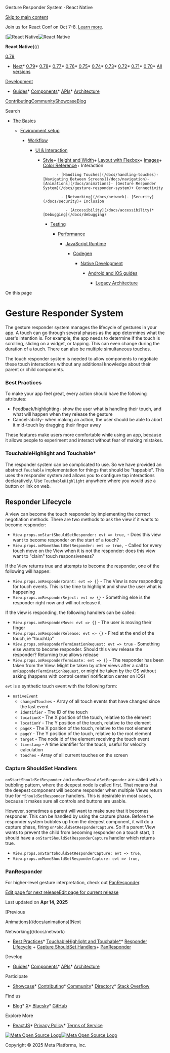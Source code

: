 Gesture Responder System · React Native

[Skip to main content](#__docusaurus_skipToContent_fallback)

Join us for React Conf on Oct 7-8. [Learn more](https://conf.react.dev).

[![React Native](/img/header_logo.svg)![React Native](/img/header_logo.svg)

**React Native**](/)

[0.79](/docs/gesture-responder-system)

* [Next](/docs/next/gesture-responder-system)* [0.79](/docs/gesture-responder-system)* [0.78](/docs/0.78/gesture-responder-system)* [0.77](/docs/0.77/gesture-responder-system)* [0.76](/docs/0.76/gesture-responder-system)* [0.75](/docs/0.75/gesture-responder-system)* [0.74](/docs/0.74/gesture-responder-system)* [0.73](/docs/0.73/gesture-responder-system)* [0.72](/docs/0.72/gesture-responder-system)* [0.71](/docs/0.71/gesture-responder-system)* [0.70](/docs/0.70/gesture-responder-system)* [All versions](/versions)

[Development](#)

* [Guides](/docs/getting-started)* [Components](/docs/components-and-apis)* [APIs](/docs/accessibilityinfo)* [Architecture](/architecture/overview)

[Contributing](/contributing/overview)[Community](/community/overview)[Showcase](/showcase)[Blog](/blog)

Search

* [The Basics](/docs/getting-started)

  * [Environment setup](/docs/environment-setup)

    * [Workflow](/docs/running-on-device)

      * [UI & Interaction](/docs/style)

        + [Style](/docs/style)+ [Height and Width](/docs/height-and-width)+ [Layout with Flexbox](/docs/flexbox)+ [Images](/docs/images)+ [Color Reference](/docs/colors)+ Interaction

                    - [Handling Touches](/docs/handling-touches)- [Navigating Between Screens](/docs/navigation)- [Animations](/docs/animations)- [Gesture Responder System](/docs/gesture-responder-system)+ Connectivity

                      - [Networking](/docs/network)- [Security](/docs/security)+ Inclusion

                        - [Accessibility](/docs/accessibility)* [Debugging](/docs/debugging)

          * [Testing](/docs/testing-overview)

            * [Performance](/docs/performance)

              * [JavaScript Runtime](/docs/javascript-environment)

                * [Codegen](/docs/the-new-architecture/what-is-codegen)

                  * [Native Development](/docs/native-platform)

                    * [Android and iOS guides](/docs/headless-js-android)

                      * [Legacy Architecture](/docs/legacy/native-modules-intro)

On this page

Gesture Responder System
========================

The gesture responder system manages the lifecycle of gestures in your app. A touch can go through several phases as the app determines what the user's intention is. For example, the app needs to determine if the touch is scrolling, sliding on a widget, or tapping. This can even change during the duration of a touch. There can also be multiple simultaneous touches.

The touch responder system is needed to allow components to negotiate these touch interactions without any additional knowledge about their parent or child components.

### Best Practices[​](#best-practices "Direct link to Best Practices")

To make your app feel great, every action should have the following attributes:

* Feedback/highlighting- show the user what is handling their touch, and what will happen when they release the gesture
* Cancel-ability- when making an action, the user should be able to abort it mid-touch by dragging their finger away

These features make users more comfortable while using an app, because it allows people to experiment and interact without fear of making mistakes.

### TouchableHighlight and Touchable\*[​](#touchablehighlight-and-touchable "Direct link to TouchableHighlight and Touchable*")

The responder system can be complicated to use. So we have provided an abstract `Touchable` implementation for things that should be "tappable". This uses the responder system and allows you to configure tap interactions declaratively. Use `TouchableHighlight` anywhere where you would use a button or link on web.

Responder Lifecycle[​](#responder-lifecycle "Direct link to Responder Lifecycle")
---------------------------------------------------------------------------------

A view can become the touch responder by implementing the correct negotiation methods. There are two methods to ask the view if it wants to become responder:

* `View.props.onStartShouldSetResponder: evt => true,` - Does this view want to become responder on the start of a touch?
* `View.props.onMoveShouldSetResponder: evt => true,` - Called for every touch move on the View when it is not the responder: does this view want to "claim" touch responsiveness?

If the View returns true and attempts to become the responder, one of the following will happen:

* `View.props.onResponderGrant: evt => {}` - The View is now responding for touch events. This is the time to highlight and show the user what is happening
* `View.props.onResponderReject: evt => {}` - Something else is the responder right now and will not release it

If the view is responding, the following handlers can be called:

* `View.props.onResponderMove: evt => {}` - The user is moving their finger
* `View.props.onResponderRelease: evt => {}` - Fired at the end of the touch, ie "touchUp"
* `View.props.onResponderTerminationRequest: evt => true` - Something else wants to become responder. Should this view release the responder? Returning true allows release
* `View.props.onResponderTerminate: evt => {}` - The responder has been taken from the View. Might be taken by other views after a call to `onResponderTerminationRequest`, or might be taken by the OS without asking (happens with control center/ notification center on iOS)

`evt` is a synthetic touch event with the following form:

* `nativeEvent`
  + `changedTouches` - Array of all touch events that have changed since the last event
  + `identifier` - The ID of the touch
  + `locationX` - The X position of the touch, relative to the element
  + `locationY` - The Y position of the touch, relative to the element
  + `pageX` - The X position of the touch, relative to the root element
  + `pageY` - The Y position of the touch, relative to the root element
  + `target` - The node id of the element receiving the touch event
  + `timestamp` - A time identifier for the touch, useful for velocity calculation
  + `touches` - Array of all current touches on the screen

### Capture ShouldSet Handlers[​](#capture-shouldset-handlers "Direct link to Capture ShouldSet Handlers")

`onStartShouldSetResponder` and `onMoveShouldSetResponder` are called with a bubbling pattern, where the deepest node is called first. That means that the deepest component will become responder when multiple Views return true for `*ShouldSetResponder` handlers. This is desirable in most cases, because it makes sure all controls and buttons are usable.

However, sometimes a parent will want to make sure that it becomes responder. This can be handled by using the capture phase. Before the responder system bubbles up from the deepest component, it will do a capture phase, firing `on*ShouldSetResponderCapture`. So if a parent View wants to prevent the child from becoming responder on a touch start, it should have a `onStartShouldSetResponderCapture` handler which returns true.

* `View.props.onStartShouldSetResponderCapture: evt => true,`
* `View.props.onMoveShouldSetResponderCapture: evt => true,`

### PanResponder[​](#panresponder "Direct link to PanResponder")

For higher-level gesture interpretation, check out [PanResponder](/docs/panresponder).

[Edit page for next release](https://github.com/facebook/react-native-website/edit/main/docs/gesture-responder-system.md)[Edit page for current release](https://github.com/facebook/react-native-website/edit/main/website/versioned_docs/version-0.79/gesture-responder-system.md)

Last updated on **Apr 14, 2025**

[Previous

Animations](/docs/animations)[Next

Networking](/docs/network)

* [Best Practices](#best-practices)* [TouchableHighlight and Touchable\*](#touchablehighlight-and-touchable)* [Responder Lifecycle](#responder-lifecycle)
      + [Capture ShouldSet Handlers](#capture-shouldset-handlers)+ [PanResponder](#panresponder)

Develop

* [Guides](/docs/getting-started)* [Components](/docs/components-and-apis)* [APIs](/docs/accessibilityinfo)* [Architecture](/architecture/overview)

Participate

* [Showcase](/showcase)* [Contributing](/contributing/overview)* [Community](/community/overview)* [Directory](https://reactnative.directory/)* [Stack Overflow](https://stackoverflow.com/questions/tagged/react-native)

Find us

* [Blog](/blog)* [X](https://x.com/reactnative)* [Bluesky](https://bsky.app/profile/reactnative.dev)* [GitHub](https://github.com/facebook/react-native)

Explore More

* [ReactJS](https://react.dev/)* [Privacy Policy](https://opensource.fb.com/legal/privacy/)* [Terms of Service](https://opensource.fb.com/legal/terms/)

[![Meta Open Source Logo](/img/oss_logo.svg)![Meta Open Source Logo](/img/oss_logo.svg)](https://opensource.fb.com/)

Copyright © 2025 Meta Platforms, Inc.